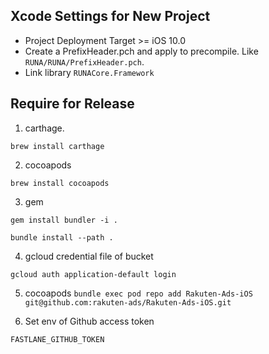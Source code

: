 ## Xcode Settings for New Project

- Project Deployment Target >= iOS 10.0
- Create a PrefixHeader.pch and apply to precompile. Like `RUNA/RUNA/PrefixHeader.pch`.
- Link library `RUNACore.Framework`

## Require for Release

1. carthage. 

`brew install carthage`

2. cocoapods

`brew install cocoapods`

3. gem

`gem install bundler -i .`

`bundle install --path .`

4. gcloud credential file of bucket

`gcloud auth application-default login`

5. cocoapods
`bundle exec pod repo add Rakuten-Ads-iOS git@github.com:rakuten-ads/Rakuten-Ads-iOS.git`

6. Set env of Github access token

`FASTLANE_GITHUB_TOKEN`
